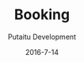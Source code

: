 ---
title: Booking
showInNav: true
sections:
    -
        template: fullHeightBanner
        button:
            target: _self
            text: 'Book us now'
            href: '#booking'
        text: '# Having a party? A baby shower? A meeting? No problem :)'
        backgroundImage: b66ba8f6703592bb5a2d2d01a3e18b0500db998b
    -
        template: richTextSection
        text: "# Book table\n\nWe would love to reserve a table for you. Fill in the form below and we will get back to you with a confirmation as soon as possible.\n\n[Book a table](#booking)"
    -
        template: richTextSection
        text: "# Book meeting/activity\n\nNeed a room for meeting with the housing association, working meeting, mothers/fathers group or a private party, try our activity room which accommodates about 10 people. The activity room has four large tables, a nice big whiteboard to draw on and if you need to show presentations or other media you can use our TV with many connectivity options. The four tables can be stacked in the case you need floor space.\n\n### Room rent and catering:\n\nRent our activity room with facilities as well as black coffee, tea and ice water ad libitum. Price is 600 kr. for 4 hours with up to 10 participants. It is possible to add more hours and participants for a fee.\n\n### Extra packages:\n\nBreakfast package: add our delicious breakfast dish for only 50 kr. per person\n\n1.  Lunch package: add our delicious homemade sandwiches for only 50 kr. per person\n\n2.  Snack package 1: add freshly baked bread with butter and fruit platter for only 35 kr. per person\n\n3.  Snack package 2: add freshly baked cake for only 25 kr. per person\n\n4.  Soft drinks while renting the room, only 20 kr. per bottle\n\n5.  Other drinks - we can offer all our delicious hot and cold drinks - call for price\n\nIf you have questions or special requests, please contact Julia Eliasen on [julia@sweetsurrender.dk](mailto:julia@sweetsurrender.dk)."
        images:
            - 23f2ecfa4c1b5b0b4a1bdbc9d1f4755d641efbfd
            - 23f2ecfa4c1b5b0b4a1bdbc9d1f4755d641efbfd
            - 23f2ecfa4c1b5b0b4a1bdbc9d1f4755d641efbfd
    -
        template: buffetInfo
        heading: 'Book party'
        subheading: 'Delicious package deals with lunch or brunch buffet'
        brunchText: "### Brunch buffet\n\n*   Menu item\n*   Menu item\n*   Menu item\n*   Menu item\n*   Menu item\n*   Menu item\n*   Menu item\n*   Menu item\n*   Menu item\n*   Menu item\n*   Menu item"
        lunchText: "### Lunch buffet\n\n*   Menu item\n*   Menu item\n*   Menu item\n*   Menu item\n*   Menu item\n*   Menu item\n*   Menu item\n*   Menu item\n*   Menu item\n*   Menu item\n*   Menu item"
        images:
            - 23f2ecfa4c1b5b0b4a1bdbc9d1f4755d641efbfd
            - 23f2ecfa4c1b5b0b4a1bdbc9d1f4755d641efbfd
            - 23f2ecfa4c1b5b0b4a1bdbc9d1f4755d641efbfd
        body: "Hold your next christening, birthday or other celebration at Sweet Surrender. We offer two delicious packages with brunch or lunch buffet which you can enjoy together with your guests in our cozy and child-friendly facilities. We will take care of it all for you, so just enjoy the day along with the guests.\n\nRead more below and contact Julia Eliasen on [julia@sweetsurrender.dk](mailto:julia@sweetsurrender.dk) to hear more. You can also [book online here](http://adressen-til-online-booking-af-fester/)."
    -
        template: quotes
        heading: Testimonials
        quotes:
            -
                text: 'This place is awesome!'
                name: Somebody
            -
                text: 'This place is awesome!'
                name: Somebody
            -
                text: 'This place is awesome!'
                name: Somebody
            -
                text: 'This place is awesome!'
                name: Somebody
    -
        template: tabbedIframes
        heading: 'Book us now'
        iframes:
            -
                tabName: Buffet
                iFrameUrl: 'https://podio.com/webforms/15286468/1024618?e=true'
            -
                tabName: null
                iFrameUrl: 'https://podio.com/webforms/15286559/1024623?e=true'
            -
                tabName: null
                iFrameUrl: 'https://podio.com/webforms/15416533/1033776?e=true'
navOrder: '2'
description: null
meta:
    id: 80194a97565a3723e2c8d5c404ec87e0a67ea0ff
    parentId: ""
    language: en
date: '2016-7-14'
author: 'Putaitu Development'
permalink: /en/booking/
layout: sectionPage
---